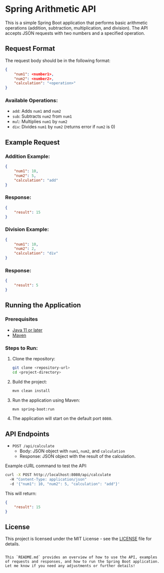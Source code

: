 # Spring Arithmetic API

This is a simple Spring Boot application that performs basic arithmetic operations (addition, subtraction, multiplication, and division). The API accepts JSON requests with two numbers and a specified operation.

## Request Format

The request body should be in the following format:

```json
{
    "num1": <number1>,
    "num2": <number2>,
    "calculation": "<operation>"
}
```

### Available Operations:
- `add`: Adds `num1` and `num2`
- `sub`: Subtracts `num2` from `num1`
- `mul`: Multiplies `num1` by `num2`
- `div`: Divides `num1` by `num2` (returns error if `num2` is 0)

## Example Request

### Addition Example:
```json
{
    "num1": 10,
    "num2": 5,
    "calculation": "add"
}
```

### Response:
```json
{
    "result": 15
}
```

### Division Example:
```json
{
    "num1": 10,
    "num2": 2,
    "calculation": "div"
}
```

### Response:
```json
{
    "result": 5
}
```

## Running the Application

### Prerequisites

- [Java 11 or later](https://adoptopenjdk.net/)
- [Maven](https://maven.apache.org/)

### Steps to Run:

1. Clone the repository:
   ```bash
   git clone <repository-url>
   cd <project-directory>
   ```

2. Build the project:
   ```bash
   mvn clean install
   ```

3. Run the application using Maven:
   ```bash
   mvn spring-boot:run
   ```

4. The application will start on the default port `8080`.

## API Endpoints

- `POST /api/calculate`
  - Body: JSON object with `num1`, `num2`, and `calculation`
  - Response: JSON object with the result of the calculation.

Example cURL command to test the API:

```bash
curl -X POST http://localhost:8080/api/calculate 
  -H "Content-Type: application/json" 
  -d '{"num1": 10, "num2": 5, "calculation": "add"}'
```

This will return:

```json
{
    "result": 15
}
```

## License

This project is licensed under the MIT License - see the [LICENSE](LICENSE) file for details.
```

This `README.md` provides an overview of how to use the API, examples of requests and responses, and how to run the Spring Boot application. Let me know if you need any adjustments or further details!

